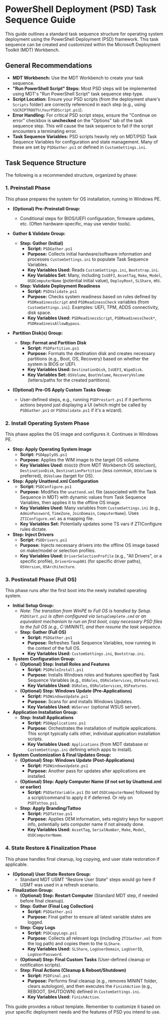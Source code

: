 # PowerShell Deployment (PSD) Task Sequence Guide

This guide outlines a standard task sequence structure for operating system deployment using the PowerShell Deployment (PSD) framework. This task sequence can be created and customized within the Microsoft Deployment Toolkit (MDT) Workbench.

## General Recommendations

*   **MDT Workbench:** Use the MDT Workbench to create your task sequence.
*   **"Run PowerShell Script" Steps:** Most PSD steps will be implemented using MDT's "Run PowerShell Script" task sequence step type.
*   **Script Location:** Ensure your PSD scripts (from the deployment share's `Scripts` folder) are correctly referenced in each step (e.g., using `%SCRIPTROOT%\YourPSDScript.ps1`).
*   **Error Handling:** For critical PSD script steps, ensure the "Continue on error" checkbox is **unchecked** on the "Options" tab of the task sequence step. This will cause the task sequence to fail if the script encounters a terminating error.
*   **Task Sequence Variables:** PSD scripts heavily rely on MDT/PSD Task Sequence Variables for configuration and state management. Many of these are set by `PSDGather.ps1` or defined in `CustomSettings.ini`.

## Task Sequence Structure

The following is a recommended structure, organized by phase:

### 1. Preinstall Phase

This phase prepares the system for OS installation, running in Windows PE.

*   **(Optional) Pre-Preinstall Group:**
    *   Conditional steps for BIOS/UEFI configuration, firmware updates, etc. (Often hardware-specific, may use vendor tools).

*   **Gather & Validate Group:**
    *   **Step: Gather (Initial)**
        *   **Script:** `PSDGather.ps1`
        *   **Purpose:** Collects initial hardware/software information and processes `CustomSettings.ini` to populate Task Sequence Variables.
        *   **Key Variables Used:** Reads `CustomSettings.ini`, `Bootstrap.ini`.
        *   **Key Variables Set:** Many, including `IsUEFI`, `AssetTag`, `Make`, `Model`, `OSDComputerName` (potential initial value), `DeployRoot`, `SLShare`, etc.
    *   **Step: Validate Deployment Readiness**
        *   **Script:** `PSDValidate.ps1`
        *   **Purpose:** Checks system readiness based on rules defined by `PSDReadinessScript` and `PSDReadinessCheck` variables (from `CustomSettings.ini`). Examples: UEFI, TPM, ADDS connectivity, disk space.
        *   **Key Variables Used:** `PSDReadinessScript`, `PSDReadinessCheck*`, `PSDReadinessAllowBypass`.

*   **Partition Disk(s) Group:**
    *   **Step: Format and Partition Disk**
        *   **Script:** `PSDPartition.ps1`
        *   **Purpose:** Formats the destination disk and creates necessary partitions (e.g., Boot, OS, Recovery) based on whether the system is BIOS or UEFI.
        *   **Key Variables Used:** `DestinationDisk`, `IsUEFI`, `WipeDisk`.
        *   **Key Variables Set:** `OSVolume`, `BootVolume`, `RecoveryVolume` (letters/paths for the created partitions).

*   **(Optional) Pre-OS Apply Custom Tasks Group:**
    *   User-defined steps, e.g., running `PSDPrestart.ps1` if it performs actions beyond just displaying a UI (which might be called by `PSDGather.ps1` or `PSDValidate.ps1` if it's a wizard).

### 2. Install Operating System Phase

This phase applies the OS image and configures it. Continues in Windows PE.

*   **Step: Apply Operating System Image**
    *   **Script:** `PSDApplyOS.ps1`
    *   **Purpose:** Applies the WIM image to the target OS volume.
    *   **Key Variables Used:** `OSGUID` (from MDT Workbench OS selection), `DestinationDisk`, `DestinationPartition` (less common, `OSVolume` is preferred), `OSVolume` (target for OS).
*   **Step: Apply Unattend.xml Configuration**
    *   **Script:** `PSDConfigure.ps1`
    *   **Purpose:** Modifies the `unattend.xml` file (associated with the Task Sequence in MDT) with dynamic values from Task Sequence Variables, then applies it to the offline OS image.
    *   **Key Variables Used:** Many variables from `CustomSettings.ini` (e.g., `AdminPassword`, `TimeZone`, `JoinDomain`, `ComputerName`). Uses `ZTIConfigure.xml` as a mapping file.
    *   **Key Variables Set:** Potentially updates some TS vars if ZTIConfigure rules dictate.
*   **Step: Inject Drivers**
    *   **Script:** `PSDDrivers.ps1`
    *   **Purpose:** Injects necessary drivers into the offline OS image based on make/model or selection profiles.
    *   **Key Variables Used:** `DriverSelectionProfile` (e.g., "All Drivers", or a specific profile), `DriverGroup001` (for specific driver paths), `OSVersion`, `OSArchitecture`.

### 3. Postinstall Phase (Full OS)

This phase runs after the first boot into the newly installed operating system.

*   **Initial Setup Group:**
    *   *Note: The transition from WinPE to Full OS is handled by Setup. `PSDStart.ps1` is often configured via `SetupComplete.cmd` or an equivalent mechanism to run on first boot, copy necessary PSD files to the full OS (e.g., C:\MININT), and then resume the task sequence.*
    *   **Step: Gather (Full OS)**
        *   **Script:** `PSDGather.ps1`
        *   **Purpose:** Refreshes Task Sequence Variables, now running in the context of the full OS.
        *   **Key Variables Used:** `CustomSettings.ini`, `Bootstrap.ini`.
*   **System Configuration Group:**
    *   **(Optional) Step: Install Roles and Features**
        *   **Script:** `PSDRoleInstall.ps1`
        *   **Purpose:** Installs Windows roles and features specified by Task Sequence Variables (e.g., `OSRoles`, `OSRoleServices`, `OSFeatures`).
        *   **Key Variables Used:** `OSRoles`, `OSRoleServices`, `OSFeatures`.
    *   **(Optional) Step: Windows Update (Pre-Applications)**
        *   **Script:** `PSDWindowsUpdate.ps1`
        *   **Purpose:** Scans for and installs Windows Updates.
        *   **Key Variables Used:** `WUServer` (optional WSUS server).
*   **Application Installation Group:**
    *   **Step: Install Applications**
        *   **Script:** `PSDApplications.ps1`
        *   **Purpose:** Orchestrates the installation of multiple applications. This script typically calls other, individual application installation scripts.
        *   **Key Variables Used:** `Applications` (from MDT database or `CustomSettings.ini` defining which apps to install).
*   **System Customization & Final Updates Group:**
    *   **(Optional) Step: Windows Update (Post-Applications)**
        *   **Script:** `PSDWindowsUpdate.ps1`
        *   **Purpose:** Another pass for updates after applications are installed.
    *   **(Optional) Step: Apply Computer Name (if not set by Unattend.xml or earlier)**
        *   **Script:** `PSDSetVariable.ps1` (to set `OSDComputerName`) followed by a script/command to apply it if deferred. Or rely on `PSDTattoo.ps1`.
    *   **Step: Apply Branding/Tattoo**
        *   **Script:** `PSDTattoo.ps1`
        *   **Purpose:** Applies OEM information, sets registry keys for support info, potentially sets computer name if not already done.
        *   **Key Variables Used:** `AssetTag`, `SerialNumber`, `Make`, `Model`, `OSDComputerName`.

### 4. State Restore & Finalization Phase

This phase handles final cleanup, log copying, and user state restoration if applicable.

*   **(Optional) User State Restore Group:**
    *   Standard MDT USMT "Restore User State" steps would go here if USMT was used in a refresh scenario.
*   **Finalization Group:**
    *   **(Optional) Step: Restart Computer** (Standard MDT step, if needed before final cleanup).
    *   **Step: Gather (Final Log Collection)**
        *   **Script:** `PSDGather.ps1`
        *   **Purpose:** Final gather to ensure all latest variable states are logged.
    *   **Step: Copy Logs**
        *   **Script:** `PSDCopyLogs.ps1`
        *   **Purpose:** Collects all relevant logs (including `ZTIGather.xml` from the log path) and copies them to the `SLShare`.
        *   **Key Variables Used:** `SLShare`, `LogUserDomain`, `LogUserID`, `LogUserPassword`.
    *   **(Optional) Step: Final Custom Tasks** (User-defined cleanup or notification scripts).
    *   **Step: Final Actions (Cleanup & Reboot/Shutdown)**
        *   **Script:** `PSDFinal.ps1`
        *   **Purpose:** Performs final cleanup (e.g., removes MININT folder, clears autologon), and then executes the `FinishAction` (e.g., REBOOT, SHUTDOWN) defined in `CustomSettings.ini`.
        *   **Key Variables Used:** `FinishAction`.

This guide provides a robust template. Remember to customize it based on your specific deployment needs and the features of PSD you intend to use.
